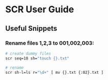 # SCR User Guide

## Useful Snippets

### Rename files 1,2,3 to 001,002,003:
```bash
# create dummy files
scr seq=10 sh="touch {}.txt"

# rename
scr sh-l=ls r="\d+" [ mv {}.txt {:02}.txt ]
```
